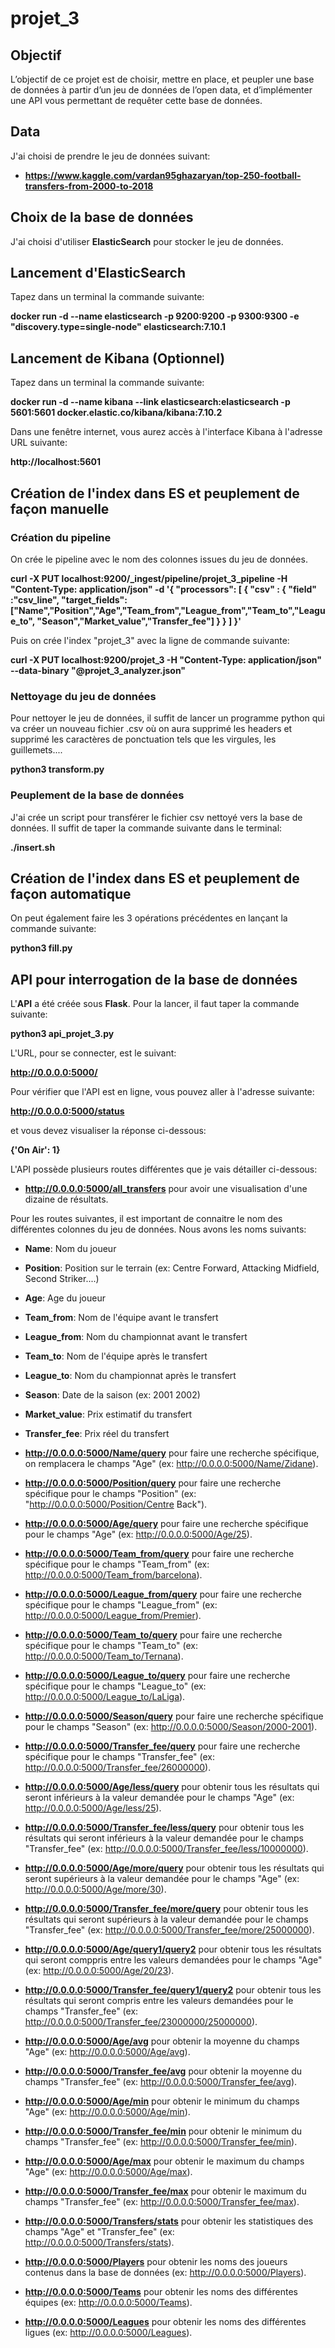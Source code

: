 # projet_3

## Objectif
L’objectif de ce projet est de choisir, mettre en place, et peupler une base de données à partir d’un jeu de données de l’open data, et d’implémenter une API vous permettant de requêter cette base de données.

## Data
J'ai choisi de prendre le jeu de données suivant:
- **https://www.kaggle.com/vardan95ghazaryan/top-250-football-transfers-from-2000-to-2018**

## Choix de la base de données
J'ai choisi d'utiliser **ElasticSearch** pour stocker le jeu de données.

## Lancement d'ElasticSearch
Tapez dans un terminal la commande suivante:

**docker run -d --name elasticsearch -p 9200:9200 -p 9300:9300 -e "discovery.type=single-node" elasticsearch:7.10.1**

## Lancement de Kibana (Optionnel)
Tapez dans un terminal la commande suivante:

**docker run -d --name kibana --link elasticsearch:elasticsearch -p 5601:5601 docker.elastic.co/kibana/kibana:7.10.2**
        
Dans une fenêtre internet, vous aurez accès à l'interface Kibana à l'adresse URL suivante:

**http://localhost:5601**

## Création de l'index dans ES et peuplement de façon manuelle
### Création du pipeline
On crée le pipeline avec le nom des colonnes issues du jeu de données.

**curl -X PUT localhost:9200/_ingest/pipeline/projet_3_pipeline -H "Content-Type: application/json" -d '{
"processors": [
    {
      "csv" : {
      "field" :"csv_line",
      "target_fields":["Name","Position","Age","Team_from","League_from","Team_to","League_to",
      "Season","Market_value","Transfer_fee"]
      }
    }
  ]
 }'**
 
Puis on crée l'index "projet_3" avec la ligne de commande suivante:

**curl -X PUT localhost:9200/projet_3 -H "Content-Type: application/json" --data-binary "@projet_3_analyzer.json"**

### Nettoyage du jeu de données
Pour nettoyer le jeu de données, il suffit de lancer un programme python qui va créer un nouveau fichier .csv où on aura supprimé les headers et supprimé les caractères de ponctuation tels que les virgules, les guillemets....

**python3 transform.py**

### Peuplement de la base de données
J'ai crée un script pour transférer le fichier csv nettoyé vers la base de données.
Il suffit de taper la commande suivante dans le terminal:

**./insert.sh**

## Création de l'index dans ES et peuplement de façon automatique
On peut également faire les 3 opérations précédentes en lançant la commande suivante:

**python3 fill.py**

## API pour interrogation de la base de données
L'**API** a été créée sous **Flask**.
Pour la lancer, il faut taper la commande suivante:

**python3 api_projet_3.py**

L'URL, pour se connecter, est le suivant:

**http://0.0.0.0:5000/**

Pour vérifier que l'API est en ligne, vous pouvez aller à l'adresse suivante:

**http://0.0.0.0:5000/status**

et vous devez visualiser la réponse ci-dessous:

**{'On Air': 1}**

L'API possède plusieurs routes différentes que je vais détailler ci-dessous:

- **http://0.0.0.0:5000/all_transfers** pour avoir une visualisation d'une dizaine de résultats.

Pour les routes suivantes, il est important de connaitre le nom des différentes colonnes du jeu de données.
Nous avons les noms suivants:

- **Name**: Nom du joueur
- **Position**: Position sur le terrain (ex: Centre Forward, Attacking Midfield, Second Striker....)
- **Age**: Age du joueur
- **Team_from**: Nom de l'équipe avant le transfert
- **League_from**: Nom du championnat avant le transfert
- **Team_to**: Nom de l'équipe après le transfert
- **League_to**: Nom du championnat après le transfert
- **Season**: Date de la saison (ex: 2001 2002)
- **Market_value**: Prix estimatif du transfert
- **Transfer_fee**: Prix réel du transfert

- **http://0.0.0.0:5000/Name/query** pour faire une recherche spécifique, on remplacera le champs "Age" (ex: http://0.0.0.0:5000/Name/Zidane).

- **http://0.0.0.0:5000/Position/query** pour faire une recherche spécifique pour le champs "Position" (ex: "http://0.0.0.0:5000/Position/Centre Back").

- **http://0.0.0.0:5000/Age/query** pour faire une recherche spécifique pour le champs "Age" (ex: http://0.0.0.0:5000/Age/25).

- **http://0.0.0.0:5000/Team_from/query** pour faire une recherche spécifique pour le champs "Team_from" (ex: http://0.0.0.0:5000/Team_from/barcelona).

- **http://0.0.0.0:5000/League_from/query** pour faire une recherche spécifique pour le champs "League_from" (ex: http://0.0.0.0:5000/League_from/Premier).

- **http://0.0.0.0:5000/Team_to/query** pour faire une recherche spécifique pour le champs "Team_to" (ex: http://0.0.0.0:5000/Team_to/Ternana).

- **http://0.0.0.0:5000/League_to/query** pour faire une recherche spécifique pour le champs "League_to" (ex: http://0.0.0.0:5000/League_to/LaLiga).

- **http://0.0.0.0:5000/Season/query** pour faire une recherche spécifique pour le champs "Season" (ex: http://0.0.0.0:5000/Season/2000-2001).

- **http://0.0.0.0:5000/Transfer_fee/query** pour faire une recherche spécifique pour le champs "Transfer_fee" (ex: http://0.0.0.0:5000/Transfer_fee/26000000).

- **http://0.0.0.0:5000/Age/less/query** pour obtenir tous les résultats qui seront inférieurs à la valeur demandée pour le champs "Age" (ex: http://0.0.0.0:5000/Age/less/25).

- **http://0.0.0.0:5000/Transfer_fee/less/query** pour obtenir tous les résultats qui seront inférieurs à la valeur demandée pour le champs "Transfer_fee" (ex: http://0.0.0.0:5000/Transfer_fee/less/10000000).

- **http://0.0.0.0:5000/Age/more/query** pour obtenir tous les résultats qui seront supérieurs à la valeur demandée pour le champs "Age" (ex: http://0.0.0.0:5000/Age/more/30).

- **http://0.0.0.0:5000/Transfer_fee/more/query** pour obtenir tous les résultats qui seront supérieurs à la valeur demandée pour le champs "Transfer_fee" (ex: http://0.0.0.0:5000/Transfer_fee/more/25000000).

- **http://0.0.0.0:5000/Age/query1/query2** pour obtenir tous les résultats qui seront comppris entre les valeurs demandées pour le champs "Age" (ex: http://0.0.0.0:5000/Age/20/23).

- **http://0.0.0.0:5000/Transfer_fee/query1/query2** pour obtenir tous les résultats qui seront compris entre les valeurs demandées pour le champs "Transfer_fee" (ex: http://0.0.0.0:5000/Transfer_fee/23000000/25000000).

- **http://0.0.0.0:5000/Age/avg** pour obtenir la moyenne du champs "Age" (ex: http://0.0.0.0:5000/Age/avg).

- **http://0.0.0.0:5000/Transfer_fee/avg** pour obtenir la moyenne du champs "Transfer_fee" (ex: http://0.0.0.0:5000/Transfer_fee/avg).

- **http://0.0.0.0:5000/Age/min** pour obtenir le minimum du champs "Age" (ex: http://0.0.0.0:5000/Age/min).

- **http://0.0.0.0:5000/Transfer_fee/min** pour obtenir le minimum du champs "Transfer_fee" (ex: http://0.0.0.0:5000/Transfer_fee/min).

- **http://0.0.0.0:5000/Age/max** pour obtenir le maximum du champs "Age" (ex: http://0.0.0.0:5000/Age/max).

- **http://0.0.0.0:5000/Transfer_fee/max** pour obtenir le maximum du champs "Transfer_fee" (ex: http://0.0.0.0:5000/Transfer_fee/max).

- **http://0.0.0.0:5000/Transfers/stats** pour obtenir les statistiques des champs "Age" et "Transfer_fee" (ex: http://0.0.0.0:5000/Transfers/stats).

- **http://0.0.0.0:5000/Players** pour obtenir les noms des joueurs contenus dans la base de données (ex: http://0.0.0.0:5000/Players).

- **http://0.0.0.0:5000/Teams** pour obtenir les noms des différentes équipes (ex: http://0.0.0.0:5000/Teams).

- **http://0.0.0.0:5000/Leagues** pour obtenir les noms des différentes ligues (ex: http://0.0.0.0:5000/Leagues).

